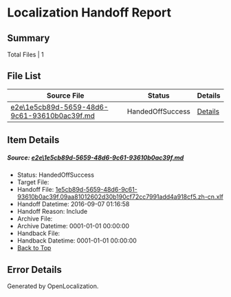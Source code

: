 # <a name='report-top'></a> Localization Handoff Report

## Summary
 Total Files | 1

## File List
 Source File | Status | Details 
 ----------- | ------ | ------- 
 [e2e\1e5cb89d-5659-48d6-9c61-93610b0ac39f.md](https://github.com/OpenLocalizationTestOrg/ol-test0/blob/8625efa7ab2e2eeb4bd64c1f5cdb3813ad9c8e52/e2e/1e5cb89d-5659-48d6-9c61-93610b0ac39f.md) | HandedOffSuccess | [Details](#08c6c89a2ccd4ab104971fb612a0c1b946d2b7521)

## Item Details
##### <a name='08c6c89a2ccd4ab104971fb612a0c1b946d2b7521'></a> Source: [e2e\1e5cb89d-5659-48d6-9c61-93610b0ac39f.md](https://github.com/OpenLocalizationTestOrg/ol-test0/blob/8625efa7ab2e2eeb4bd64c1f5cdb3813ad9c8e52/e2e/1e5cb89d-5659-48d6-9c61-93610b0ac39f.md)
* Status: HandedOffSuccess
* Target File: 
* Handoff File: [1e5cb89d-5659-48d6-9c61-93610b0ac39f.09aa81012602d30b190cf72cc7991add4a918cf5.zh-cn.xlf](https://github.com/OpenLocalizationTestOrg/ol-test0-handoff/blob/c219770de0f68d8ffa0c4b9726c1cbce6ce21ada/ol-handoff/OpenLocalizationTestOrg/ol-test0-zhcn/ci/ht/1e5cb89d-5659-48d6-9c61-93610b0ac39f.09aa81012602d30b190cf72cc7991add4a918cf5.zh-cn.xlf)
* Handoff Datetime: 2016-09-07 01:16:58
* Handoff Reason: Include
* Archive File: 
* Archive Datetime: 0001-01-01 00:00:00
* Handback File: 
* Handback Datetime: 0001-01-01 00:00:00
* [Back to Top](#report-top)


## Error Details

Generated by OpenLocalization.
